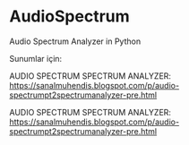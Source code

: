 # AudioSpectrum
Audio Spectrum Analyzer in Python

Sunumlar için:

AUDIO SPECTRUM SPECTRUM ANALYZER: https://sanalmuhendis.blogspot.com/p/audio-spectrumpt2spectrumanalyzer-pre.html

AUDIO SPECTRUM SPECTRUM ANALYZER: https://sanalmuhendis.blogspot.com/p/audio-spectrumpt2spectrumanalyzer-pre.html
